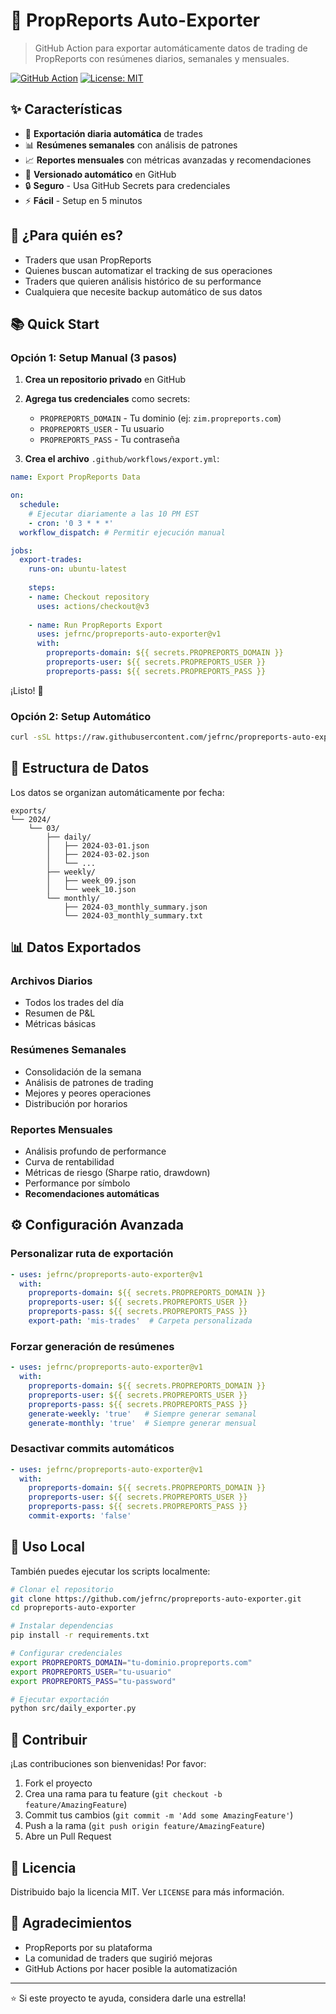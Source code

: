 # 🚀 PropReports Auto-Exporter

> GitHub Action para exportar automáticamente datos de trading de PropReports con resúmenes diarios, semanales y mensuales.

[![GitHub Action](https://img.shields.io/badge/GitHub-Action-blue?logo=github)](https://github.com/marketplace/actions/propreports-auto-exporter)
[![License: MIT](https://img.shields.io/badge/License-MIT-yellow.svg)](https://opensource.org/licenses/MIT)

## ✨ Características

- 📅 **Exportación diaria automática** de trades
- 📊 **Resúmenes semanales** con análisis de patrones
- 📈 **Reportes mensuales** con métricas avanzadas y recomendaciones
- 🔄 **Versionado automático** en GitHub
- 🔒 **Seguro** - Usa GitHub Secrets para credenciales
- ⚡ **Fácil** - Setup en 5 minutos

## 🎯 ¿Para quién es?

- Traders que usan PropReports
- Quienes buscan automatizar el tracking de sus operaciones
- Traders que quieren análisis histórico de su performance
- Cualquiera que necesite backup automático de sus datos

## 📚 Quick Start

### Opción 1: Setup Manual (3 pasos)

1. **Crea un repositorio privado** en GitHub

2. **Agrega tus credenciales** como secrets:
   - `PROPREPORTS_DOMAIN` - Tu dominio (ej: `zim.propreports.com`)
   - `PROPREPORTS_USER` - Tu usuario
   - `PROPREPORTS_PASS` - Tu contraseña

3. **Crea el archivo** `.github/workflows/export.yml`:

```yaml
name: Export PropReports Data

on:
  schedule:
    # Ejecutar diariamente a las 10 PM EST
    - cron: '0 3 * * *'
  workflow_dispatch: # Permitir ejecución manual

jobs:
  export-trades:
    runs-on: ubuntu-latest
    
    steps:
    - name: Checkout repository
      uses: actions/checkout@v3
    
    - name: Run PropReports Export
      uses: jefrnc/propreports-auto-exporter@v1
      with:
        propreports-domain: ${{ secrets.PROPREPORTS_DOMAIN }}
        propreports-user: ${{ secrets.PROPREPORTS_USER }}
        propreports-pass: ${{ secrets.PROPREPORTS_PASS }}
```

¡Listo! 🎉

### Opción 2: Setup Automático

```bash
curl -sSL https://raw.githubusercontent.com/jefrnc/propreports-auto-exporter/main/quick-setup.sh | bash
```

## 📁 Estructura de Datos

Los datos se organizan automáticamente por fecha:

```
exports/
└── 2024/
    └── 03/
        ├── daily/
        │   ├── 2024-03-01.json
        │   ├── 2024-03-02.json
        │   └── ...
        ├── weekly/
        │   ├── week_09.json
        │   └── week_10.json
        └── monthly/
            ├── 2024-03_monthly_summary.json
            └── 2024-03_monthly_summary.txt
```

## 📊 Datos Exportados

### Archivos Diarios
- Todos los trades del día
- Resumen de P&L
- Métricas básicas

### Resúmenes Semanales
- Consolidación de la semana
- Análisis de patrones de trading
- Mejores y peores operaciones
- Distribución por horarios

### Reportes Mensuales
- Análisis profundo de performance
- Curva de rentabilidad
- Métricas de riesgo (Sharpe ratio, drawdown)
- Performance por símbolo
- **Recomendaciones automáticas**

## ⚙️ Configuración Avanzada

### Personalizar ruta de exportación

```yaml
- uses: jefrnc/propreports-auto-exporter@v1
  with:
    propreports-domain: ${{ secrets.PROPREPORTS_DOMAIN }}
    propreports-user: ${{ secrets.PROPREPORTS_USER }}
    propreports-pass: ${{ secrets.PROPREPORTS_PASS }}
    export-path: 'mis-trades'  # Carpeta personalizada
```

### Forzar generación de resúmenes

```yaml
- uses: jefrnc/propreports-auto-exporter@v1
  with:
    propreports-domain: ${{ secrets.PROPREPORTS_DOMAIN }}
    propreports-user: ${{ secrets.PROPREPORTS_USER }}
    propreports-pass: ${{ secrets.PROPREPORTS_PASS }}
    generate-weekly: 'true'   # Siempre generar semanal
    generate-monthly: 'true'  # Siempre generar mensual
```

### Desactivar commits automáticos

```yaml
- uses: jefrnc/propreports-auto-exporter@v1
  with:
    propreports-domain: ${{ secrets.PROPREPORTS_DOMAIN }}
    propreports-user: ${{ secrets.PROPREPORTS_USER }}
    propreports-pass: ${{ secrets.PROPREPORTS_PASS }}
    commit-exports: 'false'
```

## 🔧 Uso Local

También puedes ejecutar los scripts localmente:

```bash
# Clonar el repositorio
git clone https://github.com/jefrnc/propreports-auto-exporter.git
cd propreports-auto-exporter

# Instalar dependencias
pip install -r requirements.txt

# Configurar credenciales
export PROPREPORTS_DOMAIN="tu-dominio.propreports.com"
export PROPREPORTS_USER="tu-usuario"
export PROPREPORTS_PASS="tu-password"

# Ejecutar exportación
python src/daily_exporter.py
```

## 🤝 Contribuir

¡Las contribuciones son bienvenidas! Por favor:

1. Fork el proyecto
2. Crea una rama para tu feature (`git checkout -b feature/AmazingFeature`)
3. Commit tus cambios (`git commit -m 'Add some AmazingFeature'`)
4. Push a la rama (`git push origin feature/AmazingFeature`)
5. Abre un Pull Request

## 📝 Licencia

Distribuido bajo la licencia MIT. Ver `LICENSE` para más información.

## 🙏 Agradecimientos

- PropReports por su plataforma
- La comunidad de traders que sugirió mejoras
- GitHub Actions por hacer posible la automatización

---

⭐ Si este proyecto te ayuda, considera darle una estrella!